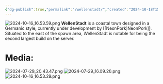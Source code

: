 ```yaml
---
{"dg-publish":true,"permalink":"/wellenstadt/","created":"2024-10-18T15:39:16.562-05:00","updated":"2024-10-19T13:47:48.476-05:00"}
---
```


![2024-10-16_16.53.59.png](/img/user/Images/2024-10-16_16.53.59.png)
**WellenStadt** is a coastal town designed in a Germanic style, currently under development by [[NeonPork\|NeonPork]]. Situated to the east of the spawn area, WellenStadt is notable for being the second largest build on the server. 

# Media: 

![2024-07-29_20.43.47.png](/img/user/Images/2024-07-29_20.43.47.png)
![2024-07-29_16.09.20.png](/img/user/Images/2024-07-29_16.09.20.png)
![2024-10-16_16.53.29.png](/img/user/Images/2024-10-16_16.53.29.png)
